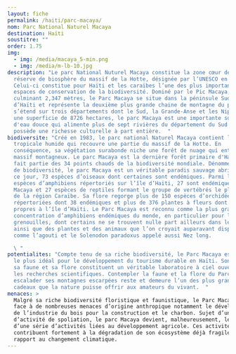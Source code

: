 ```yaml
---
layout: fiche
permalink: /haiti/parc-macaya/
nom: Parc National Naturel Macaya
destination: Haïti
soustitre: ""
order: 1.75
img:
  - img: /media/macaya_5-min.png
  - img: /media/m-lb-10.jpg
description: "Le parc National Nuturel Macaya constitue la zone cœur de la
  réserve de biosphère du massif de la Hotte, désignée par l’UNESCO en 2016.
  Celui-ci constitue pour Haïti et les caraïbes l’une des plus importantes
  espaces de conservation de la biodiversité. Dominé par le Pic Macaya,
  culminant 2,347 mètres, le Parc Macaya se situe dans la péninsule Sud-ouest
  d’Haïti et représente la deuxième plus grande chaine de montagne du pays qui
  s’étend sur trois départements dont le Sud, la Grande-Anse et les Nippes. Avec
  une superficie de 8726 hectares, le parc Macaya est une importante source
  d'eau douce qui alimente plus de sept rivières du département du Sud et
  possède une richesse culturelle à part entière.  "
biodiversite: "Créé en 1983, le parc national Naturel Macaya contient la forêt
  tropicale humide qui recouvre une partie du massif de la Hotte. En
  conséquence, sa végétation surabonde niche une forêt de nuage qui entoure le
  massif montagneux. Le parc Macaya est la dernière forêt primaire d'Haïti et
  fait partie des 34 points chauds de la biodiversité mondiale. Dénommé zone clé
  de biodiversité, le parc Macaya est un véritable paradis sauvage abritant, à
  ce jour, 73 espèces d’oiseaux dont certaines sont endémiques. Parmi les 74
  espèces d’amphibiens répertoriés sur l’île d’Haïti, 27 sont endémiques à
  Macaya et 27 espèces de reptiles formant le groupe de vertébrés le plus varié
  de la région Caraïbe. Sa flore regorge plus de 150 espèces d’orchidées
  répertoriées dont 38 endémiques et plus de 376 plantes à fleurs dont 55
  propres à l’île d’Haïti. Le Parc Macaya est reconnu comme la plus grande
  concentration d’amphibiens endémiques du monde, en particulier pour les
  grenouilles, dont certains ne se trouvent nulle part ailleurs dans le monde,
  ainsi que des plantes et des animaux que l’on croyait auparavant disparus
  comme l’agouti et le Solenodon paradoxus appelé aussi Nez long.

  \ "
potentialites: "Compte tenu de sa riche biodiversité, le Parc Macaya est le lieu
  le plus idéal pour le développement du tourisme durable en Haïti. Son relief,
  sa faune et sa flore constituent un véritable laboratoire à ciel ouvert pour
  les recherches scientifiques. Contempler la faune et la flore du Parc Macaya,
  escalader ses montagnes escarpées reste et demeure l’un des plus grands
  cadeaux que la nature puisse offrir aux amateurs du vivant.  "
menaces: >
  Malgré sa riche biodiversité floristique et faunistique, le Parc Macaya fait
  face à de nombreuses menaces d’origine anthropique notamment le développement
  de l’industrie du bois pour la construction et le charbon. Sujet d’une série
  d’activité de spoliation, le parc Macaya devient, malheureusement, le théâtre
  d’une série d’activités liées au développement agricole. Ces activités
  contribuent fortement à la dégradation de son écosystème déjà fragile par
  rapport au changement climatique.
---
```

